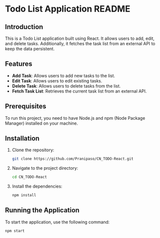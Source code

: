 # Todo List Application README

## Introduction

This is a Todo List application built using React. It allows users to add, edit, and delete tasks. Additionally, it fetches the task list from an external API to keep the data persistent.

## Features

- **Add Task**: Allows users to add new tasks to the list.
- **Edit Task**: Allows users to edit existing tasks.
- **Delete Task**: Allows users to delete tasks from the list.
- **Fetch Task List**: Retrieves the current task list from an external API.

## Prerequisites

To run this project, you need to have Node.js and npm (Node Package Manager) installed on your machine.

## Installation

1. Clone the repository:
   ```bash
   git clone https://github.com/Pranipaso/CN_TODO-React.git
   ```
2. Navigate to the project directory:
   ```bash
   cd CN_TODO-React
   ```
3. Install the dependencies:
   ```bash
   npm install
   ```

## Running the Application

To start the application, use the following command:

```bash
npm start
```
